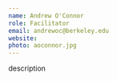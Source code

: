```yaml
---
name: Andrew O'Connor
role: Facilitator
email: andrewoc@berkeley.edu
website:
photo: aoconnor.jpg
---
```


description